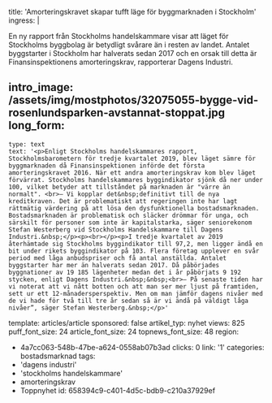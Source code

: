title: 'Amorteringskravet skapar tufft läge för byggmarknaden i Stockholm'
ingress: |
  <p>En ny rapport från Stockholms handelskammare visar att läget för Stockholms byggbolag är betydligt svårare än i resten av landet. Antalet byggstarter i Stockholm har halverats sedan 2017 och en orsak till detta är Finansinspektionens amorteringskrav, rapporterar Dagens Industri.
  </p>
  
intro_image: /assets/img/mostphotos/32075055-bygge-vid-rosenlundsparken-avstannat-stoppat.jpg
long_form:
  -
    type: text
    text: '<p>Enligt Stockholms handelskammares rapport, Stockholmsbarometern för tredje kvartalet 2019, blev läget sämre för byggmarknaden då Finansinspektionen införde det första amorteringskravet 2016. När ett andra amorteringskrav kom blev läget förvärrat. Stockholms handelskammares byggindikator sjönk då ner under 100, vilket betyder att tillståndet på marknaden är "värre än normalt". <br>– Vi kopplar det&nbsp;definitivt till de nya kreditkraven. Det är problematiskt att regeringen inte har lagt rättmätig värdering på att lösa den dysfunktionella bostadsmarknaden. Bostadsmarknaden är problematisk och släcker drömmar för unga, och särskilt för personer som inte är kapitalstarka, säger seniorekonom Stefan Westerberg vid Stockholms Handelskammare till Dagens Industri.&nbsp;</p><p><br></p><p>I tredje kvartalet av 2019 återhämtade sig Stockholms byggindikator till 97,2, men ligger ändå en bit under rikets byggindikator på 103. Flera företag upplever en svår period med låga anbudspriser och få antal anställda. Antalet byggstarter har mer än halverats sedan 2017. Då påbörjades byggnationer av 19 185 lägenheter medan det i år påbörjats 9 192 stycken, enligt Dagens Industri.&nbsp;&nbsp;<br>– På senaste tiden har vi noterat att vi nått botten och att man ser mer ljust på framtiden, sett ur ett 12-månadersperspektiv. Men om man jämför dagens nivåer med de vi hade för två till tre år sedan så är vi ändå på väldigt låga nivåer”, säger Stefan Westerberg.&nbsp;</p>'
template: articles/article
sponsored: false
artikel_typ: nyhet
views: 825
puff_font_size: 24
article_font_size: 24
topnews_font_size: 48
region:
  - 4a7cc063-548b-47be-a624-0558ab07b3ad
clicks: 0
link: '1'
categories: bostadsmarknad
tags:
  - 'dagens industri'
  - 'stockholms handelskammare'
  - amorteringskrav
  - Toppnyhet
id: 658394c9-c401-4d5c-bdb9-c210a37929ef
